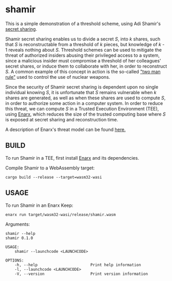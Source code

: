 # shamir

This is a simple demonstration of a threshold scheme, using Adi Shamir's [secret
sharing](http://web.mit.edu/6.857/OldStuff/Fall03/ref/Shamir-HowToShareASecret.pdf).

Shamir secret sharing enables us to divide a secret *S*, into *k* shares, such
that *S* is reconstructable from a threshold of *k* pieces, but knowledge of *k* -
1 reveals nothing about *S*. Threshold schemes can be used to mitigate the
threat of authorized insiders abusing their privileged access to a system, since
a malicious insider must compromise a threshold of her colleagues' secret
shares, or induce them to collaborate with her, in order to reconstruct *S*. A
common example of this concept in action is the so-called ["two man
rule"](https://en.wikipedia.org/wiki/Two-man_rule) used to control the use of
nuclear weapons.

Since the security of Shamir secret sharing is dependent upon no single
individual knowing *S*, it is unfortunate that *S* remains vulnerable when *k*
shares are generated, as well as when these shares are used to compute *S*, in
order to authorize some action in a computer system. In order to reduce this
threat, we can compute *S* in a Trusted Execution Environment (TEE), using
[Enarx](https://enarx.dev/), which reduces the size of the trusted computing
base where *S* is exposed at secret sharing and reconstruction time.

A description of Enarx's threat model can be found
[here.](https://enarx.dev/docs/Technical/Threat)

## BUILD

To run Shamir in a TEE, first install
[Enarx](https://enarx.dev/docs/Installation/Introduction) and its dependencies.

Compile Shamir to a WebAssembly target:

`cargo build --release --target=wasm32-wasi`

## USAGE

To run Shamir in an Enarx Keep:

`enarx run target/wasm32-wasi/release/shamir.wasm`

Arguments:

```
shamir --help
shamir 0.1.0

USAGE:
    shamir --launchcode <LAUNCHCODE>

OPTIONS:
    -h, --help                       Print help information
    -l, --launchcode <LAUNCHCODE>    
    -V, --version                    Print version information
```
